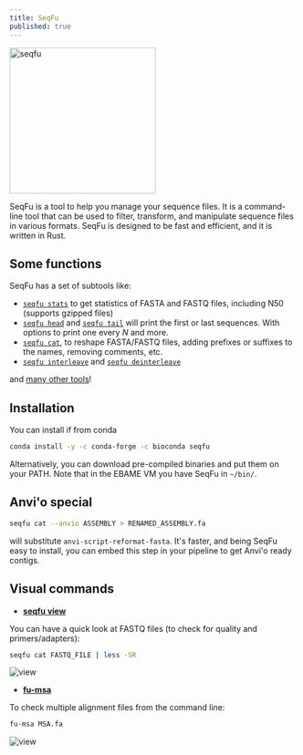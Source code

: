 ```yaml
---
title: SeqFu
published: true
---
```


<img alt="seqfu" src="https://github.com/telatin/seqfu2/raw/main/docs/img/seqfu-512.png" width="256" height="256">


SeqFu is a tool to help you manage your sequence files. It is a command-line tool that can be used to filter, transform, and manipulate sequence files in various formats. SeqFu is designed to be fast and efficient, and it is written in Rust.

## Some functions

SeqFu has a set of subtools like:

* [`seqfu stats`](https://telatin.github.io/seqfu2/tools/stats.html) to get statistics of FASTA and FASTQ files, including N50 (supports gzipped files)
* [`seqfu head`](https://telatin.github.io/seqfu2/tools/head.html) and [`seqfu tail`](https://telatin.github.io/seqfu2/tools/tail.html) will print the first or last sequences. With options to print one every *N* and more.
* [`seqfu cat`](https://telatin.github.io/seqfu2/tools/cat.html), to reshape FASTA/FASTQ files, adding prefixes or suffixes to the names, removing comments, etc.
* [`seqfu interleave`](https://telatin.github.io/seqfu2/tools/interleave.html) and [`seqfu deinterleave`](https://telatin.github.io/seqfu2/tools/deinterleave.html)
  
and [many other tools](https://telatin.github.io/seqfu2/)!

## Installation

You can install if from conda

```bash
conda install -y -c conda-forge -c bioconda seqfu
```

Alternatively, you can download pre-compiled binaries and put  them on your PATH. 
Note that in the EBAME VM you have SeqFu in `~/bin/`.

## Anvi'o special

```bash
seqfu cat --anvio ASSEMBLY > RENAMED_ASSEMBLY.fa
```

will substitute `anvi-script-reformat-fasta`. It's faster, and being SeqFu easy to install, you can embed this step
in your pipeline to get Anvi'o ready contigs.

## Visual commands

* **[seqfu view](https://telatin.github.io/seqfu2/tools/view.html)**

You can have a quick look at FASTQ files (to check for quality and primers/adapters):

```bash
seqfu cat FASTQ_FILE | less -SR
```

![view](https://telatin.github.io/seqfu2/img/screenshot-view-example.svg)


* **[fu-msa](https://telatin.github.io/seqfu2/utilities/fu-msa.htmll)**

To check multiple alignment files from the command line:

```bash
fu-msa MSA.fa
```

![view](https://telatin.github.io/seqfu2/img/msa.png)